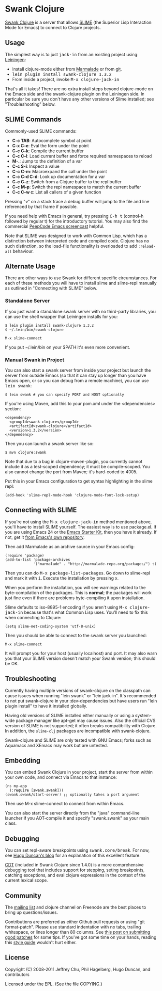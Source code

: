 # Swank Clojure

[Swank Clojure](http://github.com/technomancy/swank-clojure) is a
server that allows [SLIME](http://common-lisp.net/project/slime/) (the
Superior Lisp Interaction Mode for Emacs) to connect to Clojure
projects.

## Usage

The simplest way is to just <tt>jack-in</tt> from an existing project
using [Leiningen](http://github.com/technomancy/leiningen):

* Install clojure-mode either from
  [Marmalade](http://marmalade-repo.org) or from
  [git](http://github.com/technomancy/clojure-mode).
* <tt>lein plugin install swank-clojure 1.3.2</tt>
* From inside a project, invoke <tt>M-x clojure-jack-in</tt>

That's all it takes! There are no extra install steps beyond
clojure-mode on the Emacs side and the swank-clojure plugin on the
Leiningen side. In particular be sure you don't have any other
versions of Slime installed; see "Troubleshooting" below.

## SLIME Commands

Commonly-used SLIME commands:

* **C-c TAB**: Autocomplete symbol at point
* **C-x C-e**: Eval the form under the point
* **C-c C-k**: Compile the current buffer
* **C-c C-l**: Load current buffer and force required namespaces to reload
* **M-.**: Jump to the definition of a var
* **C-c S-i**: Inspect a value
* **C-c C-m**: Macroexpand the call under the point
* **C-c C-d C-d**: Look up documentation for a var
* **C-c C-z**: Switch from a Clojure buffer to the repl buffer
* **C-c M-p**: Switch the repl namespace to match the current buffer
* **C-c C-w c**: List all callers of a given function

Pressing "v" on a stack trace a debug buffer will jump to the file and
line referenced by that frame if possible.

If you need help with Emacs in general, try pressing <tt>C-h t</tt>
(control-h followed by regular t) for the introductory tutorial. You
may also find the commercial
[PeepCode Emacs screencast](http://peepcode.com/products/meet-emacs)
helpful.

Note that SLIME was designed to work with Common Lisp, which has a
distinction between interpreted code and compiled code. Clojure has no
such distinction, so the load-file functionality is overloaded to add
<code>:reload-all</code> behaviour.

## Alternate Usage

There are other ways to use Swank for different specific
circumstances.  For each of these methods you will have to install
slime and slime-repl manually as outlined in "Connecting with SLIME"
below.

### Standalone Server

If you just want a standalone swank server with no third-party
libraries, you can use the shell wrapper that Leiningen installs for
you:

    $ lein plugin install swank-clojure 1.3.2
    $ ~/.lein/bin/swank-clojure

    M-x slime-connect

If you put ~/.lein/bin on your $PATH it's even more convenient.

### Manual Swank in Project

You can also start a swank server from inside your project but launch
the server from outside Emacs (so that it can stay up longer than you
have Emacs open, or so you can debug from a remote machine), you can
use <tt>lein swank</tt>:

    $ lein swank # you can specify PORT and HOST optionally

If you're using Maven, add this to your pom.xml under the
\<dependencies\> section:

    <dependency>
      <groupId>swank-clojure</groupId>
      <artifactId>swank-clojure</artifactId>
      <version>1.3.2</version>
    </dependency>

Then you can launch a swank server like so:

    $ mvn clojure:swank

Note that due to a bug in clojure-maven-plugin, you currently cannot
include it as a test-scoped dependency; it must be compile-scoped. You
also cannot change the port from Maven; it's hard-coded to 4005.

Put this in your Emacs configuration to get syntax highlighting in the
slime repl:

    (add-hook 'slime-repl-mode-hook 'clojure-mode-font-lock-setup)

## Connecting with SLIME

If you're not using the <tt>M-x clojure-jack-in</tt> method mentioned
above, you'll have to install SLIME yourself. The easiest way is to
use package.el. If you are using Emacs 24 or the
[Emacs Starter Kit](http://github.com/technomancy/emacs-starter-kit),
then you have it already. If not, get it
[from Emacs's own repository](http://bit.ly/pkg-el23).

Then add Marmalade as an archive source in your Emacs config:

    (require 'package)
    (add-to-list 'package-archives
                 '("marmalade" . "http://marmalade-repo.org/packages/") t)

Then you can do <kbd>M-x package-list-packages</kbd>. Go down to
slime-repl and mark it with <kbd>i</kbd>. Execute the installation by
pressing <kbd>x</kbd>.

When you perform the installation, you will see warnings related to
the byte-compilation of the packages. This is **normal**; the packages
will work just fine even if there are problems byte-compiling it upon
installation.

Slime defaults to iso-8895-1 encoding if you aren't using <tt>M-x
clojure-jack-in</tt> because that's what Common Lisp uses. You'll need
to fix this when connecting to Clojure:

    (setq slime-net-coding-system 'utf-8-unix)

Then you should be able to connect to the swank server you launched:

    M-x slime-connect

It will prompt you for your host (usually localhost) and port. It may
also warn you that your SLIME version doesn't match your Swank
version; this should be OK.

## Troubleshooting

Currently having multiple versions of swank-clojure on the classpath
can cause issues when running "lein swank" or "lein jack-in". It's
recommended to not put swank-clojure in your :dev-dependencies but
have users run "lein plugin install" to have it installed
globally.

Having old versions of SLIME installed either manually or using a
system-wide package manager like apt-get may cause issues. Also the
official CVS version of SLIME is not supported; it often breaks
compatibility with Clojure. In addition, the `slime-clj` packages are
incompatible with swank-clojure.

Swank-clojure and SLIME are only tested with GNU Emacs; forks such as
Aquamacs and XEmacs may work but are untested.

## Embedding

You can embed Swank Clojure in your project, start the server from
within your own code, and connect via Emacs to that instance:

    (ns my-app
      (:require [swank.swank]))
    (swank.swank/start-server) ;; optionally takes a port argument

Then use M-x slime-connect to connect from within Emacs.

You can also start the server directly from the "java" command-line
launcher if you AOT-compile it and specify "swank.swank" as your main
class.

## Debugging

You can set repl-aware breakpoints using <tt>swank.core/break</tt>.
For now, see
[Hugo Duncan's blog](http://hugoduncan.org/post/2010/swank_clojure_gets_a_break_with_the_local_environment.xhtml)
for an explanation of this excellent feature.

[CDT](http://georgejahad.com/clojure/swank-cdt.html) (included in
Swank Clojure since 1.4.0) is a more comprehensive debugging tool
that includes support for stepping, seting breakpoints, catching
exceptions, and eval clojure expressions in the context of the current
lexical scope.

## Community

The [mailing list](http://groups.google.com/group/swank-clojure) and
clojure channel on Freenode are the best places to bring up
questions/issues.

Contributions are preferred as either Github pull requests or using
"git format-patch". Please use standard indentation with no tabs,
trailing whitespace, or lines longer than 80 columns. See [this post
on submitting good patches](http://technomancy.us/135) for some
tips. If you've got some time on your hands, reading this [style
guide](http://mumble.net/~campbell/scheme/style.txt) wouldn't hurt
either.

## License

Copyright (C) 2008-2011 Jeffrey Chu, Phil Hagelberg, Hugo Duncan, and
contributors

Licensed under the EPL. (See the file COPYING.)
